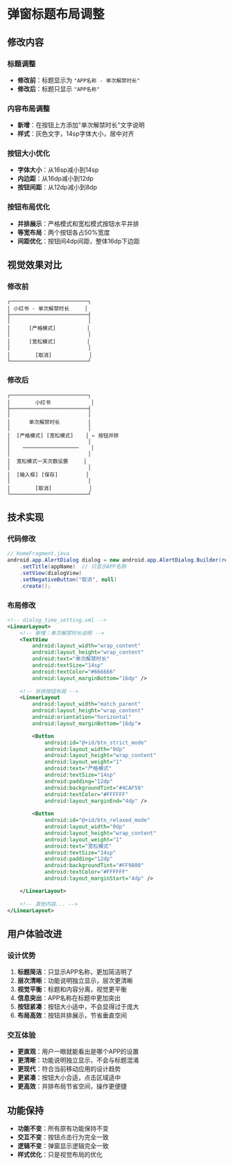 # 弹窗标题布局调整

## 修改内容

### 标题调整
- **修改前**：标题显示为 `"APP名称 - 单次解禁时长"`
- **修改后**：标题只显示 `"APP名称"`

### 内容布局调整
- **新增**：在按钮上方添加"单次解禁时长"文字说明
- **样式**：灰色文字，14sp字体大小，居中对齐

### 按钮大小优化
- **字体大小**：从16sp减小到14sp
- **内边距**：从16dp减小到12dp
- **按钮间距**：从12dp减小到8dp

### 按钮布局优化
- **并排展示**：严格模式和宽松模式按钮水平并排
- **等宽布局**：两个按钮各占50%宽度
- **间距优化**：按钮间4dp间距，整体16dp下边距

## 视觉效果对比

### 修改前
```
┌─────────────────────────┐
│ 小红书 - 单次解禁时长     │
├─────────────────────────┤
│                         │
│      [严格模式]          │
│                         │
│      [宽松模式]          │
│                         │
│        [取消]            │
└─────────────────────────┘
```

### 修改后
```
┌─────────────────────────┐
│        小红书             │
├─────────────────────────┤
│                         │
│      单次解禁时长         │
│                         │
│  [严格模式] [宽松模式]    │ ← 按钮并排
│                         │
│    ──────────────────    │
│                         │
│  宽松模式一天次数设置     │
│                         │
│  [输入框] [保存]         │
│                         │
│        [取消]            │
└─────────────────────────┘
```

## 技术实现

### 代码修改
```java
// HomeFragment.java
android.app.AlertDialog dialog = new android.app.AlertDialog.Builder(requireContext())
    .setTitle(appName)  // 只显示APP名称
    .setView(dialogView)
    .setNegativeButton("取消", null)
    .create();
```

### 布局修改
```xml
<!-- dialog_time_setting.xml -->
<LinearLayout>
    <!-- 新增：单次解禁时长说明 -->
    <TextView
        android:layout_width="wrap_content"
        android:layout_height="wrap_content"
        android:text="单次解禁时长"
        android:textSize="14sp"
        android:textColor="#666666"
        android:layout_marginBottom="16dp" />
    
    <!-- 并排按钮布局 -->
    <LinearLayout
        android:layout_width="match_parent"
        android:layout_height="wrap_content"
        android:orientation="horizontal"
        android:layout_marginBottom="16dp">

        <Button 
            android:id="@+id/btn_strict_mode"
            android:layout_width="0dp"
            android:layout_height="wrap_content"
            android:layout_weight="1"
            android:text="严格模式"
            android:textSize="14sp"
            android:padding="12dp"
            android:backgroundTint="#4CAF50"
            android:textColor="#FFFFFF"
            android:layout_marginEnd="4dp" />
        
        <Button 
            android:id="@+id/btn_relaxed_mode"
            android:layout_width="0dp"
            android:layout_height="wrap_content"
            android:layout_weight="1"
            android:text="宽松模式"
            android:textSize="14sp"
            android:padding="12dp"
            android:backgroundTint="#FF9800"
            android:textColor="#FFFFFF"
            android:layout_marginStart="4dp" />

    </LinearLayout>
    
    <!-- 其他内容... -->
</LinearLayout>
```

## 用户体验改进

### 设计优势
1. **标题简洁**：只显示APP名称，更加简洁明了
2. **层次清晰**：功能说明独立显示，层次更清晰
3. **视觉平衡**：标题和内容分离，视觉更平衡
4. **信息突出**：APP名称在标题中更加突出
5. **按钮紧凑**：按钮大小适中，不会显得过于庞大
6. **布局高效**：按钮并排展示，节省垂直空间

### 交互体验
- **更直观**：用户一眼就能看出是哪个APP的设置
- **更清晰**：功能说明独立显示，不会与标题混淆
- **更现代**：符合当前移动应用的设计趋势
- **更紧凑**：按钮大小合适，点击区域适中
- **更高效**：并排布局节省空间，操作更便捷

## 功能保持

- **功能不变**：所有原有功能保持不变
- **交互不变**：按钮点击行为完全一致
- **逻辑不变**：弹窗显示逻辑完全一致
- **样式优化**：只是视觉布局的优化 